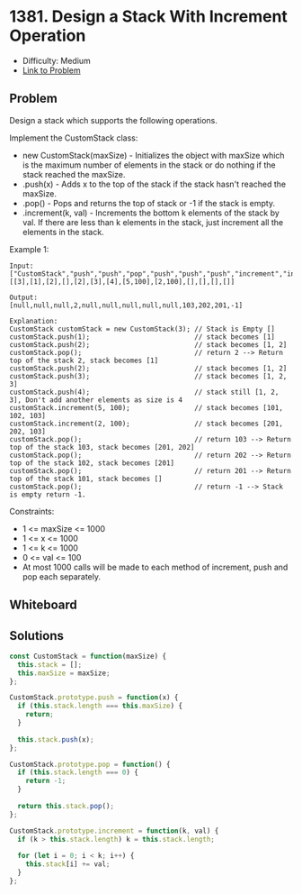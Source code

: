 # 1381. Design a Stack With Increment Operation
* Difficulty: Medium
* [Link to Problem](https://leetcode.com/problems/design-a-stack-with-increment-operation/)

## Problem
Design a stack which supports the following operations.

Implement the CustomStack class:

* new CustomStack(maxSize) - Initializes the object with maxSize which is the maximum number of elements in the stack or do nothing if the stack reached the maxSize.
* .push(x) - Adds x to the top of the stack if the stack hasn't reached the maxSize.
* .pop() - Pops and returns the top of stack or -1 if the stack is empty.
* .increment(k, val) - Increments the bottom k elements of the stack by val. If there are less than k elements in the stack, just increment all the elements in the stack.

Example 1:

```
Input:
["CustomStack","push","push","pop","push","push","push","increment","increment","pop","pop","pop","pop"]
[[3],[1],[2],[],[2],[3],[4],[5,100],[2,100],[],[],[],[]]

Output:
[null,null,null,2,null,null,null,null,null,103,202,201,-1]

Explanation:
CustomStack customStack = new CustomStack(3); // Stack is Empty []
customStack.push(1);                          // stack becomes [1]
customStack.push(2);                          // stack becomes [1, 2]
customStack.pop();                            // return 2 --> Return top of the stack 2, stack becomes [1]
customStack.push(2);                          // stack becomes [1, 2]
customStack.push(3);                          // stack becomes [1, 2, 3]
customStack.push(4);                          // stack still [1, 2, 3], Don't add another elements as size is 4
customStack.increment(5, 100);                // stack becomes [101, 102, 103]
customStack.increment(2, 100);                // stack becomes [201, 202, 103]
customStack.pop();                            // return 103 --> Return top of the stack 103, stack becomes [201, 202]
customStack.pop();                            // return 202 --> Return top of the stack 102, stack becomes [201]
customStack.pop();                            // return 201 --> Return top of the stack 101, stack becomes []
customStack.pop();                            // return -1 --> Stack is empty return -1.
```

Constraints:

* 1 <= maxSize <= 1000
* 1 <= x <= 1000
* 1 <= k <= 1000
* 0 <= val <= 100
* At most 1000 calls will be made to each method of increment, push and pop each separately.


## Whiteboard


## Solutions

```javascript
const CustomStack = function(maxSize) {
  this.stack = [];
  this.maxSize = maxSize;
};

CustomStack.prototype.push = function(x) {
  if (this.stack.length === this.maxSize) {
    return;
  }
  
  this.stack.push(x);
};

CustomStack.prototype.pop = function() {
  if (this.stack.length === 0) {
    return -1;
  }
  
  return this.stack.pop();
};

CustomStack.prototype.increment = function(k, val) {
  if (k > this.stack.length) k = this.stack.length;
  
  for (let i = 0; i < k; i++) {
    this.stack[i] += val;
  }
};
```